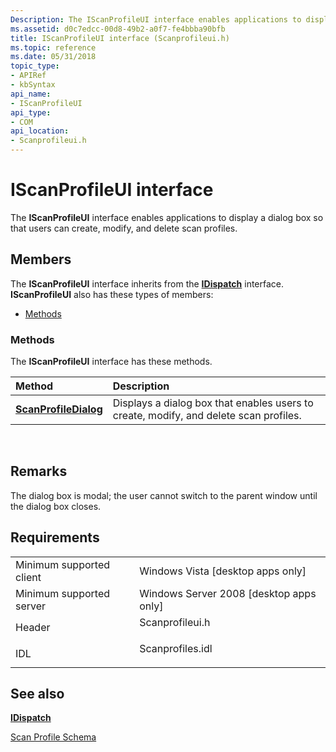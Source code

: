 ```yaml
---
Description: The IScanProfileUI interface enables applications to display a dialog box so that users can create, modify, and delete scan profiles.
ms.assetid: d0c7edcc-00d8-49b2-a0f7-fe4bbba90bfb
title: IScanProfileUI interface (Scanprofileui.h)
ms.topic: reference
ms.date: 05/31/2018
topic_type: 
- APIRef
- kbSyntax
api_name: 
- IScanProfileUI
api_type: 
- COM
api_location: 
- Scanprofileui.h
---
```


# IScanProfileUI interface

The **IScanProfileUI** interface enables applications to display a dialog box so that users can create, modify, and delete scan profiles.

## Members

The **IScanProfileUI** interface inherits from the [**IDispatch**](https://msdn.microsoft.com/en-us/library/ms221608(v=VS.71).aspx) interface. **IScanProfileUI** also has these types of members:

-   [Methods](#methods)

### Methods

The **IScanProfileUI** interface has these methods.



| Method                                                             | Description                                                                                      |
|:-------------------------------------------------------------------|:-------------------------------------------------------------------------------------------------|
| [**ScanProfileDialog**](-wia-iscanprofileui-scanprofiledialog.md) | Displays a dialog box that enables users to create, modify, and delete scan profiles.<br/> |



 

## Remarks

The dialog box is modal; the user cannot switch to the parent window until the dialog box closes.

## Requirements



|                                     |                                                                                             |
|-------------------------------------|---------------------------------------------------------------------------------------------|
| Minimum supported client<br/> | Windows Vista \[desktop apps only\]<br/>                                              |
| Minimum supported server<br/> | Windows Server 2008 \[desktop apps only\]<br/>                                        |
| Header<br/>                   | <dl> <dt>Scanprofileui.h</dt> </dl>  |
| IDL<br/>                      | <dl> <dt>Scanprofiles.idl</dt> </dl> |



## See also

<dl> <dt>

[**IDispatch**](https://msdn.microsoft.com/en-us/library/ms221608(v=VS.71).aspx)
</dt> <dt>

[Scan Profile Schema](-wia-scan-profile-schema.md)
</dt> </dl>

 

 




